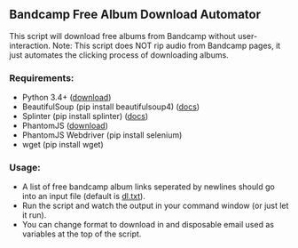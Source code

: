 ## Bandcamp Free Album Download Automator

This script will download free albums from Bandcamp without user-interaction. Note: This script does NOT rip audio from Bandcamp pages, it just automates the clicking process of downloading albums.

### Requirements:

* Python 3.4+ ([download](https://www.python.org/downloads/))
* BeautifulSoup (pip install beautifulsoup4) ([docs](http://www.crummy.com/software/BeautifulSoup/bs4/doc/))
* Splinter (pip install splinter) ([docs](https://splinter.readthedocs.org/en/latest/index.html))
* PhantomJS ([download](http://phantomjs.org/download.html))
* PhantomJS Webdriver (pip install selenium)
* wget (pip install wget)

### Usage:

* A list of free bandcamp album links seperated by newlines should go into an input file (default is [dl.txt](dl.txt)). 
* Run the script and watch the output in your command window (or just let it run). 
* You can change format to download in and disposable email used as variables at the top of the script.
